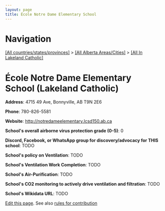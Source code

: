 ```yaml
---
layout: page
title: École Notre Dame Elementary School
---
```

# Navigation

[[All countries/states/provinces]](../../..) > [[All Alberta Areas/Cities]](../..) > [[All In Lakeland Catholic]](..)

# École Notre Dame Elementary School (Lakeland Catholic)

**Address**: 4715 49 Ave, Bonnyville, AB T9N 2E6

**Phone**: 780-826-5581

**Website**: <http://notredameelementary.lcsd150.ab.ca>

**School's overall airborne virus protection grade (0-5)**: 0

**Discord, Facebook, or WhatsApp group for discovery/advocacy for THIS school**: TODO

**School's policy on Ventilation**: TODO

**School's Ventilation Work Completion**: TODO

**School's Air-Purification**: TODO

**School's CO2 monitoring to actively drive ventilation and filtration**: TODO

**School's Wikidata URL**: TODO


[Edit this page](https://github.com/ventilate-schools/AB/edit/main/./Lakeland_Catholic/École_Notre_Dame_Elementary_School.md). See also [rules for contribution](../../../contribution-rules/)